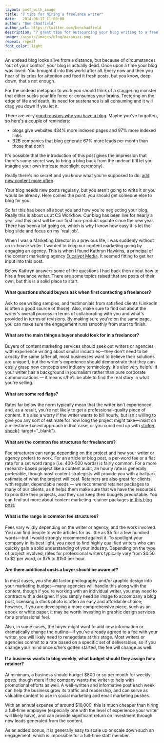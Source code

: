 ```yaml
---
layout: post_with_image
title: "7 tips for hiring a freelance writer"
date:   2014-06-17 11:00:00
author: "Ben Chadfield"
author_url: https://twitter.com/benchadfield
description: "7 great tips for outsourcing your blog writing to a freelancer or agency"
image: /assets/images/blog/naranjas.png
repeat: repeat
font_color: light
---
```


An undead blog looks alive from a distance, but because of circumstances
\'out of your control\', your blog is actually dead. Once upon a time
your blog was loved. You brought it into this world after all. Every now
and then you hear of its cries for attention and feed it fresh posts,
but you know, deep down, that\'s not enough.

For the undead metaphor to work you should think of a staggering monster
that either sucks your life force or consumes your brains. Teetering on
the edge of life and death, its need for sustenance is all consuming and
it will drag you down if you let it.

There are very [good reasons why you have a blog][1]. Maybe you\'ve
forgotten, so here\'s a couple of reminders:



* blogs give websites 434% more indexed pages and 97% more indexed links
* B2B companies that blog generate 67% more leads per month than those
  that don’t



It\'s possible that the introduction of this post gives the impression
that there\'s some secret way to bring a blog back from the undead
(I\'ll let you imagine your own intricate moonlight ceremony).

Really there\'s no secret and you know what you\'re supposed to do: [add new content more often][2].

Your blog needs new posts regularly, but you aren\'t going to write it
or you would be already. Here comes the point: you should get someone
else to blog for you.

So far this has been all about you and how you\'re neglecting your blog.
Really this is about us at CS Workflow. Our blog has been live for
nearly a year and this post will be our first non-product update since
the new year. There has been a lot going on, which is why I know how
easy it is let the blog slide and focus on my \'real job\'.

When I was a Marketing Director in a previous life, I was suddenly
without an in-house writer. I wanted to keep our content marketing going
by engaging an agency. This is when I found Kathryn Hawkins, a principal
of the content marketing agency [Eucalypt Media][3]. It seemed fitting
to get her input into this post.

Below Kathryn answers some of the questions I had back then about how to
hire a freelance writer. There are some topics raised that are posts of
their own, but this is a solid place to start.



####  What questions should buyers ask when first contacting a freelancer?

Ask to see writing samples, and testimonials from satisfied clients
(LinkedIn is often a good source of those). Also, make sure to find out
about the writer\'s overall process in terms of collaborating with you
and what\'s provided in terms of revisions. By making sure you\'re on
the same page, you can make sure the engagement runs smoothly from start
to finish.



####  What are the main things a buyer should look for in a freelancer?

Buyers of content marketing services should seek out writers or agencies
with experience writing about similar industries—they don\'t need to be
*exactly* the same (after all, most businesses want to believe their
solutions are unique!), but the writer\'s experience should demonstrate
that they can easily grasp new concepts and industry terminology. It\'s
also very helpful if your writer has a background in journalism rather
than pure corporate communications — it means s/he\'ll be able to find
the real story in what you\'re selling.



####  What are some red flags?

Rates far below the norm typically mean that the writer isn\'t
experienced, and, as a result, you\'re not likely to get a
professional-quality piece of content. It\'s also a worry if the writer
wants to bill hourly, but isn\'t willing to give you any sort of
estimate for how long the project might take—insist on a milestone-based
approach in that case, or you could end up with [sticker shock][4]{:
target="_blank"}.



####  What are the common fee structures for freelancers?

Fee structures can range depending on the project and how your writer or
agency prefers to work. For an article or blog post, a per-word fee or a
flat rate for a set word range (i.e. 400-500 words) is fairly common.
For a more research-based project like a content audit, an hourly rate
is generally preferable, though most content strategists will provide
you with a ballpark estimate of what the project will cost. Retainers
are also great for clients with regular, dependable needs — we recommend
retainer packages to many of our clients, as it helps them make sure
that we have the resources to prioritize their projects, and they can
keep their budgets predictable. You can find out more about content
marketing retainer packages [in this blog post.][5]



####  What is the range in common fee structures?

Fees vary wildly depending on the writer or agency, and the work
involved. You can find people to write articles for as little as $5 for
a few hundred words—but I would strongly recommend against it. To
spotlight your company in its best light, you need to find highly
qualified writers who can quickly gain a solid understanding of your
industry. Depending on the type of project involved, rates for
professional writers typically vary from $0.50 to $2 per word, or $75 to
$150 per hour.



####  Are there additional costs a buyer should be aware of?

In most cases, you should factor photography and/or graphic design into
your marketing budget—many agencies will handle this along with the
content, though if you\'re working with an individual writer, you may
need to contract with a designer. If you simply need an image to
accompany a blog post, licensing a stock photo is often an easy and
affordable choice; however, if you are developing a more comprehensive
piece, such as an ebook or white paper, it may be worth investing in
graphic design services for a professional feel.

Also, in some cases, the buyer might want to add new information or
dramatically change the outline—if you\'ve already agreed to a fee with
your writer, you will likely need to renegotiate at this stage. Most
writers or agencies commit to a rate based on a specific set of
deliverables, so if you change your mind once s/he\'s gotten started,
the fee will change as well.



####  If a business wants to blog weekly, what budget should they assign for a retainer?

At minimum, a business should budget $800 or so per month for weekly
posts, though more if the company wants the writer to help with
promotional efforts as well. A well-written and informative post each
week can help the business grow its traffic and readership, and can
serve as valuable content to use in social marketing and email marketing
pushes.

With an annual expense of around $10,000, this is much cheaper than
hiring a full-time employee (especially one with the level of experience
your writer will likely have), and can provide significant return on
investment through new leads generated from the content.

As an added bonus, it is generally easy to scale up or scale down such
an engagement, which is impossible for a full-time staff member.



[1]: http://blog.hubspot.com/insiders/inbound-marketing-stats
[2]: http://www.quicksprout.com/2012/10/22/why-content-marketing-is-the-new-seo/
[3]: http://eucalyptmedia.com/
[4]: http://dictionary.reference.com/browse/sticker+shock
[5]: http://eucalyptmedia.com/blog/entry/why-choose-a-content-marketing-retainer-package
